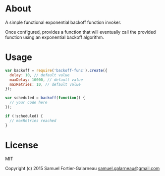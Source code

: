 # About

A simple functional exponential backoff function invoker.

Once configured, provides a function that will eventually call the provided function using an exponential backoff algorithm.

# Usage

```JavaScript
var backoff = require('backoff-func').create({
  delay: 10, // default value
  maxDelay: 10000, // default value
  maxRetries: 10, // default value
});

var scheduled = backoff(function() {
  // your code here
});

if (!scheduled) {
  // maxRetries reached
}
```

# License

MIT

Copyright (c) 2015 Samuel Fortier-Galarneau <samuel.galarneau@gmail.com>
